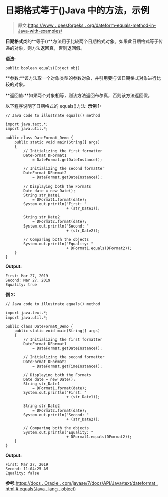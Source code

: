 # 日期格式等于()Java 中的方法，示例

> 原文:[https://www . geesforgeks . org/dateform-equals-method-in-Java-with-examples/](https://www.geeksforgeeks.org/dateformat-equals-method-in-java-with-examples/)

**日期格式**类的**等于()**方法用于比较两个日期格式对象。如果此日期格式等于传递的对象，则方法返回真，否则返回假。

**语法:**

```
public boolean equals(Object obj)
```

**参数:**该方法取一个对象类型的参数对象，并引用要与该日期格式对象进行比较的对象。

**返回值:**如果两个对象相等，则该方法返回布尔真，否则该方法返回假。

以下程序说明了日期格式的 equals()方法:
**示例 1:**

```
// Java code to illustrate equals() method

import java.text.*;
import java.util.*;

public class DateFormat_Demo {
    public static void main(String[] args)
    {
        // Initializing the first formatter
        DateFormat DFormat1
            = DateFormat.getDateInstance();

        // Initializing the second formatter
        DateFormat DFormat2
            = DateFormat.getDateInstance();

        // Displaying both the Formats
        Date date = new Date();
        String str_Date1
            = DFormat1.format(date);
        System.out.println("First: "
                           + (str_Date1));

        String str_Date2
            = DFormat2.format(date);
        System.out.println("Second: "
                           + (str_Date2));

        // Comparing both the objects
        System.out.println("Equality: "
                           + DFormat1.equals(DFormat2));
    }
}
```

**Output:**

```
First: Mar 27, 2019
Second: Mar 27, 2019
Equality: true

```

**例 2:**

```
// Java code to illustrate equals() method

import java.text.*;
import java.util.*;

public class DateFormat_Demo {
    public static void main(String[] args)
    {
        // Initializing the first formatter
        DateFormat DFormat1
            = DateFormat.getDateInstance();

        // Initializing the second formatter
        DateFormat DFormat2
            = DateFormat.getTimeInstance();

        // Displaying both the Formats
        Date date = new Date();
        String str_Date1
            = DFormat1.format(date);
        System.out.println("First: "
                           + (str_Date1));

        String str_Date2
            = DFormat2.format(date);
        System.out.println("Second: "
                           + (str_Date2));

        // Comparing both the objects
        System.out.println("Equality: "
                           + DFormat1.equals(DFormat2));
    }
}
```

**Output:**

```
First: Mar 27, 2019
Second: 11:04:25 AM
Equality: false

```

**参考:**[https://docs . Oracle . com/javase/7/docs/API/Java/text/dateformat . html # equals(Java . lang . object)](https://docs.oracle.com/javase/7/docs/api/java/text/DateFormat.html#equals(java.lang.Object))
